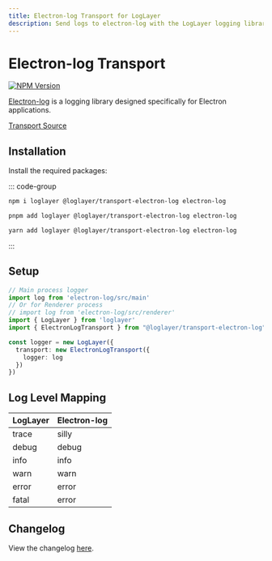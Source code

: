 ```yaml
---
title: Electron-log Transport for LogLayer
description: Send logs to electron-log with the LogLayer logging library
---
```


# Electron-log Transport

[![NPM Version](https://img.shields.io/npm/v/%40loglayer%2Ftransport-electron-log)](https://www.npmjs.com/package/@loglayer/transport-electron-log)

[Electron-log](https://github.com/megahertz/electron-log) is a logging library designed specifically for Electron applications.

[Transport Source](https://github.com/loglayer/loglayer/tree/master/packages/transports/electron-log)

## Installation

Install the required packages:

::: code-group

```sh [npm]
npm i loglayer @loglayer/transport-electron-log electron-log
```

```sh [pnpm]
pnpm add loglayer @loglayer/transport-electron-log electron-log
```

```sh [yarn]
yarn add loglayer @loglayer/transport-electron-log electron-log
```

:::

## Setup

```typescript
// Main process logger
import log from 'electron-log/src/main'
// Or for Renderer process
// import log from 'electron-log/src/renderer'
import { LogLayer } from 'loglayer'
import { ElectronLogTransport } from "@loglayer/transport-electron-log"

const logger = new LogLayer({
  transport: new ElectronLogTransport({
    logger: log
  })
})
```

## Log Level Mapping

| LogLayer | Electron-log |
|----------|--------------|
| trace    | silly       |
| debug    | debug       |
| info     | info        |
| warn     | warn        |
| error    | error       |
| fatal    | error       |

## Changelog

View the changelog [here](./changelogs/electron-log-changelog.md).